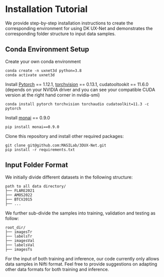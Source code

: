 # Installation Tutorial

We provide step-by-step installation instructions to create the corresponding environment for using DK UX-Net and demonstrates the corresponding folder structure to input data samples.


## Conda Environment Setup
Create your own conda environment 
```
conda create -n uxnet3d python=3.8
conda activate uxnet3d
```

Install [Pytorch](https://pytorch.org/) == 1.12.1, [torchvision](https://pytorch.org/vision/stable/index.html) == 0.13.1, cudatooltookit == 11.6.0 (depends on your NVIDIA driver and you can see your compatible CUDA version at the right hand corner in nvidia-smi)
```
conda install pytorch torchvision torchaudio cudatoolkit=11.3 -c pytorch
```
Install [monai](https://github.com/Project-MONAI/MONAI) == 0.9.0
```
pip install monai==0.9.0
```
Clone this repository and install other required packages:
```
git clone git@github.com:MASILab/3DUX-Net.git
pip install -r requirements.txt
```

## Input Folder Format
We initially divide different datasets in the following structure:

    path to all data directory/
    ├── FLARE2021
    ├── AMOS2022
    ├── BTCV2015
    ├── ...

We further sub-divide the samples into training, validation and testing as follow:

    root_dir/
    ├── imagesTr
    ├── labelsTr
    ├── imagesVal
    ├── labelsVal
    ├── imagesTs
For the input of both training and inference, our code currently only allows data samples in Nifti format. Feel free to provide suggestions on adapting other data formats for both training and inference.
